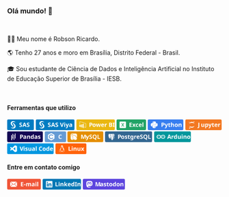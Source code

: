 

### Olá mundo! 👋
<br> 
  
🙋‍♂️ Meu nome é Robson Ricardo.
 
🌎 Tenho 27 anos e moro em Brasília, Distrito Federal - Brasil.
 
🎓 Sou estudante de Ciência de Dados e Inteligência Artificial no Instituto de Educação Superior de Brasília - IESB.
  
<br>
 
#### Ferramentas que utilizo

<a href="#"><img src="https://raw.githubusercontent.com/jobsrobson/jobsrobson/main/img/SAS.svg" alt="SAS" style="height:25px;"></a>
<a href="#"><img src="https://raw.githubusercontent.com/jobsrobson/jobsrobson/main/img/SASViya.svg" alt="SAS Viya" style="height:25px"></a>
<a href="#"><img src="https://raw.githubusercontent.com/jobsrobson/jobsrobson/main/img/PowerBI.svg" alt="Power BI" style="height:25px"></a>
<a href="#"><img src="https://raw.githubusercontent.com/jobsrobson/jobsrobson/main/img/Excel.svg" alt="Excel" style="height:25px"></a>
<a href="#"><img src="https://raw.githubusercontent.com/jobsrobson/jobsrobson/main/img/Python.svg" alt="Python" style="height:25px"></a>
<a href="#"><img src="https://raw.githubusercontent.com/jobsrobson/jobsrobson/main/img/Jupyter.svg" alt="C" style="height:25px"></a>
<a href="#"><img src="https://raw.githubusercontent.com/jobsrobson/jobsrobson/main/img/Pandas.svg" alt="Pandas" style="height:25px"></a>
<a href="#"><img src="https://raw.githubusercontent.com/jobsrobson/jobsrobson/main/img/C.svg" alt="C" style="height:25px"></a>
<a href="#"><img src="https://raw.githubusercontent.com/jobsrobson/jobsrobson/main/img/MySQL.svg" alt="MySQL" style="height:25px"></a>
<a href="#"><img src="https://raw.githubusercontent.com/jobsrobson/jobsrobson/main/img/PostgreSQL.svg" alt="PostgreSQL" style="height:25px"></a>
<a href="#"><img src="https://raw.githubusercontent.com/jobsrobson/jobsrobson/main/img/Arduino.svg" alt="Arduino" style="height:25px"></a>
<a href="#"><img src="https://raw.githubusercontent.com/jobsrobson/jobsrobson/main/img/VisualCode.svg" alt="Visual Code" style="height:25px"></a>
<a href="#"><img src="https://raw.githubusercontent.com/jobsrobson/jobsrobson/main/img/Linux.svg" alt="Linux" style="height:25px"></a>

#### Entre em contato comigo 
<a href="mailto:robsonricardo@pm.me"><img src="https://raw.githubusercontent.com/jobsrobson/jobsrobson/main/img/Email.svg" alt="E-mail" style="height:25px"></a>
<a href="https://www.linkedin.com/in/robsonricardo/"><img src="https://raw.githubusercontent.com/jobsrobson/jobsrobson/main/img/LinkedIn.svg" alt="LinkedIn" style="height:25px"></a>
<a rel="me" href="https://mastodon.social/@jobsrobson"><img src="https://raw.githubusercontent.com/jobsrobson/jobsrobson/main/img/Mastodon.svg" alt="Mastodon" style="height:25px"></a>
